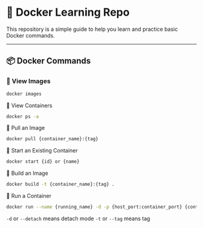 # 🚀 Docker Learning Repo

This repository is a simple guide to help you learn and practice basic Docker commands.

---

## 📦 Docker Commands

### 🔹 View Images
```bash
docker images
```
🔹 View Containers
```bash
docker ps -a
```

🔹 Pull an Image
```bash
docker pull {container_name}:{tag}
```

🔹 Start an Existing Container
```bash
docker start {id} or {name}
```

🔹 Build an Image
```bash
docker build -t {container_name}:{tag} .
```

🔹 Run a Container
```bash
docker run --name {running_name} -d -p {host_port:container_port} {container_name}
```


`-d` or  `--detach` means detach mode
`-t` or `--tag` means tag



